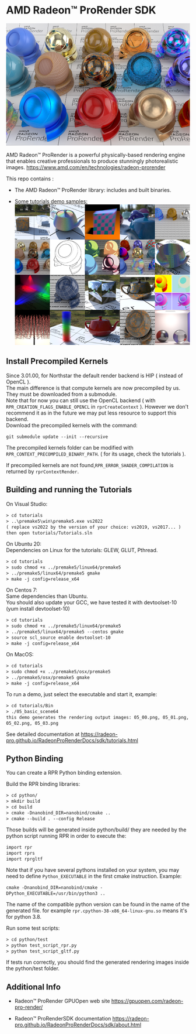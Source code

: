 

# AMD Radeon:tm: ProRender SDK

![](Resources/doc/doc1.png)

AMD Radeon:tm: ProRender is a powerful physically-based rendering engine that enables creative professionals to produce stunningly photorealistic images.
https://www.amd.com/en/technologies/radeon-prorender

This repo contains :
- The AMD Radeon:tm: ProRender library: includes and built binaries.  
  
- [Some tutorials demo samples:](https://github.com/GPUOpen-LibrariesAndSDKs/RadeonProRenderSDK/tree/master/tutorials#readme)  
![](Resources/doc/doc2.png)

## Install Precompiled Kernels

Since 3.01.00, for Northstar the default render backend is HIP ( instead of OpenCL ). \
The main difference is that compute kernels are now precompiled by us. They must be downloaded from a submodule.\
Note that for now you can still use the OpenCL backend ( with `RPR_CREATION_FLAGS_ENABLE_OPENCL` in `rprCreateContext` ). However we don't recommend it as in the future we may put less resource to support this backend.\
Download the precompiled kernels with the command: 
```
git submodule update --init --recursive
```

The precompiled kernels folder can be modified with `RPR_CONTEXT_PRECOMPILED_BINARY_PATH`. ( for its usage, check the tutorials ).

If precompiled kernels are not found,`RPR_ERROR_SHADER_COMPILATION` is returned by `rprContextRender`.

## Building and running the Tutorials

On Visual Studio:
```
> cd tutorials
> ..\premake5\win\premake5.exe vs2022
( replace vs2022 by the version of your choice: vs2019, vs2017... )
then open tutorials/Tutorials.sln
```

On Ubuntu 20:  
Dependencies on Linux for the tutorials: GLEW, GLUT, Pthread.
```
> cd tutorials
> sudo chmod +x ../premake5/linux64/premake5
> ../premake5/linux64/premake5 gmake
> make -j config=release_x64
```

On Centos 7:  
Same dependencies than Ubuntu.  
You should also update your GCC, we have tested it with devtoolset-10 (yum install devtoolset-10)
```
> cd tutorials
> sudo chmod +x ../premake5/linux64/premake5
> ../premake5/linux64/premake5 --centos gmake
> source scl_source enable devtoolset-10
> make -j config=release_x64
```

On MacOS:
```
> cd tutorials
> sudo chmod +x ../premake5/osx/premake5
> ../premake5/osx/premake5 gmake
> make -j config=release_x64
```

To run a demo, just select the executable and start it, example:
```
> cd tutorials/Bin
> ./05_basic_scene64
this demo generates the rendering output images: 05_00.png, 05_01.png, 05_02.png, 05_03.png
```

See detailed documentation at 
https://radeon-pro.github.io/RadeonProRenderDocs/sdk/tutorials.html

## Python Binding

You can create a RPR Python binding extension.

Build the RPR binding libraries:
```
> cd python/
> mkdir build
> cd build
> cmake -Dnanobind_DIR=nanobind/cmake ..
> cmake --build . --config Release
```
Those builds will be generated inside python/build/ they are needed by the python script running RPR in order to execute the:
```
import rpr
import rprs
import rprgltf
```
Note that if you have several pythons installed on your system, you may need to define `Python_EXECUTABLE` in the first cmake instruction. Example:
```
cmake -Dnanobind_DIR=nanobind/cmake -DPython_EXECUTABLE=/usr/bin/python3 ..
```
The name of the compatible python version can be found in the name of the generated file. for example `rpr.cpython-38-x86_64-linux-gnu.so` means it's for python 3.8.


Run some test scripts:
```
> cd python/test
> python test_script_rpr.py
> python test_script_gltf.py
```
If tests run correctly, you should find the generated rendering images inside the python/test folder.

## Additional Info

- Radeon:tm: ProRender GPUOpen web site
https://gpuopen.com/radeon-pro-render/

- Radeon:tm: ProRenderSDK documentation
https://radeon-pro.github.io/RadeonProRenderDocs/sdk/about.html



